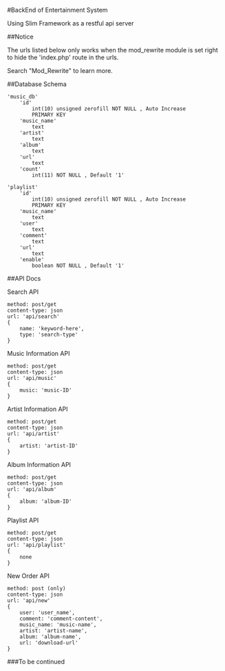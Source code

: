 #BackEnd of Entertainment System

Using Slim Framework as a restful api server

##Notice

The urls listed below only works when the mod_rewrite module is set right to hide the 'index.php' route in the urls.

Search "Mod_Rewrite" to learn more.

##Database Schema

	'music_db'
		'id'
			int(10) unsigned zerofill NOT NULL , Auto Increase
			PRIMARY KEY
		'music_name'
			text
		'artist'
			text
		'album'
			text
		'url'
			text
		'count'
			int(11) NOT NULL , Default '1'

	'playlist'
		'id'
			int(10) unsigned zerofill NOT NULL , Auto Increase
			PRIMARY KEY
		'music_name'
			text
		'user'
			text
		'comment'
			text
		'url'
			text
		'enable'
			boolean NOT NULL , Default '1'

##API Docs

Search API

	method: post/get
	content-type: json
	url: 'api/search'
	{
		name: 'keyword-here',
		type: 'search-type'
	}


Music Information API

	method: post/get
	content-type: json
	url: 'api/music'
	{
		music: 'music-ID'
	}


Artist Information API

	method: post/get
	content-type: json
	url: 'api/artist'
	{
		artist: 'artist-ID'
	}

	
Album Information API

	method: post/get
	content-type: json
	url: 'api/album'
	{
		album: 'album-ID'
	}


Playlist API

	method: post/get
	content-type: json
	url: 'api/playlist'
	{
		none
	}


New Order API

	method: post (only)
	content-type: json
	url: 'api/new'
	{
		user: 'user_name',
		comment: 'comment-content',
		music_name: 'music-name',
		artist: 'artist-name',
		album: 'album-name',
		url: 'download-url'
	}


###To be continued